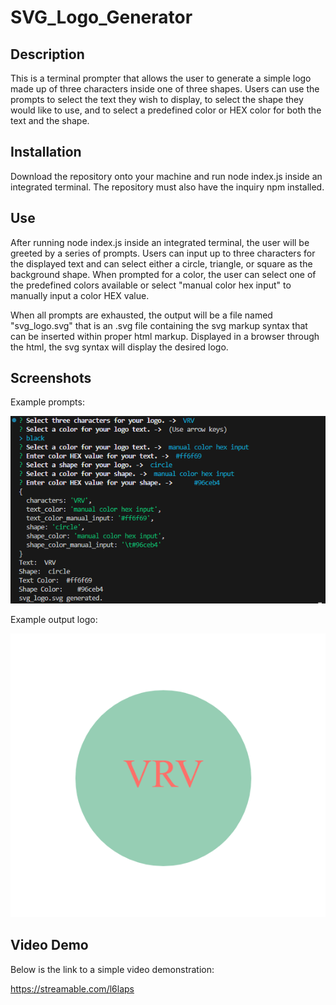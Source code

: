 # SVG_Logo_Generator
## Description
This is a terminal prompter that allows the user to generate a simple logo made up of three characters inside one of three shapes. Users can use the prompts to select the text they wish to display, to select the shape they would like to use, and to select a predefined color or HEX color for both the text and the shape.

## Installation
Download the repository onto your machine and run node index.js inside an integrated terminal. The repository must also have the inquiry npm installed.

## Use
After running node index.js inside an integrated terminal, the user will be greeted by a series of prompts. Users can input up to three characters for the displayed text and can select either a circle, triangle, or square as the background shape. When prompted for a color, the user can select one of the predefined colors available or select "manual color hex input" to manually input a color HEX value.

When all prompts are exhausted, the output will be a file named "svg_logo.svg" that is an .svg file containing the svg markup syntax that can be inserted within proper html markup. Displayed in a browser through the html, the svg syntax will display the desired logo.

## Screenshots
Example prompts:

![Example Terminal Prompts](image.png)

Example output logo:

![Example Completed Output Logo](image-1.png)

## Video Demo
Below is the link to a simple video demonstration:

https://streamable.com/l6laps


